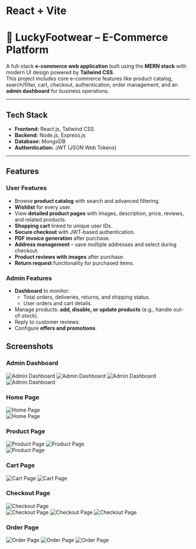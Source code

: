 # React + Vite

# 🛒 LuckyFootwear – E-Commerce Platform

A full-stack **e-commerce web application** built using the **MERN stack** with modern UI design powered by **Tailwind CSS**.  
This project includes core e-commerce features like product catalog, search/filter, cart, checkout, authentication, order management, and an **admin dashboard** for business operations.

---

## Tech Stack

- **Frontend:** React.js, Tailwind CSS  
- **Backend:** Node.js, Express.js  
- **Database:** MongoDB  
- **Authentication:** JWT (JSON Web Tokens)  

---

##  Features

### User Features

- Browse **product catalog** with search and advanced filtering.  
- **Wishlist** for every user.  
- View **detailed product pages** with images, description, price, reviews, and related products.  
- **Shopping cart** linked to unique user IDs.  
- **Secure checkout** with JWT-based authentication.  
- **PDF invoice generation** after purchase.  
- **Address management** – save multiple addresses and select during checkout.  
- **Product reviews with images** after purchase.  
- **Return request** functionality for purchased items.  

###  Admin Features

- **Dashboard** to monitor:  
  - Total orders, deliveries, returns, and shipping status.  
  - User orders and cart details.  
- Manage products: **add, disable, or update products** (e.g., handle out-of-stock).  
- Reply to customer reviews.  
- Configure **offers and promotions**.


## Screenshots

###  Admin Dashboard  
![Admin Dashboard](./screenshots/admin.png)
![Admin Dashboard](./screenshots/products.png)
![Admin Dashboard](./screenshots/orders.png)
![Admin Dashboard](./screenshots/transactions.png)

### Home Page  
![Home Page](./screenshots/home1.png)  
![Home Page](./screenshots/recentlyviewed.png) 

### Product Page  
![Product Page](./screenshots/product.png) 
![Product Page](./screenshots/productdetails.png)  
![Product Page](./screenshots/review&relatedproducts.png) 

### Cart Page  
![Cart Page](./screenshots/cart.png)
![Cart Page](./screenshots/cart1.png)

### Checkout Page  
![Checkout Page](./screenshots/buy.png)  
![Checkout Page](./screenshots/placeorder.png) 
![Checkout Page](./screenshots/checkout.png) 
![Checkout Page](./screenshots/thankyoupage.png)

### Order Page  
![Order Page](./screenshots/order-page.png)
![Order Page](./screenshots/bill.png)
![Order Page](./screenshots/invoice1.png)

